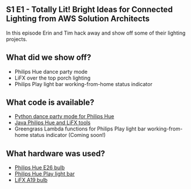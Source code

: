 ## S1 E1 - Totally Lit! Bright Ideas for Connected Lighting from AWS Solution Architects

In this episode Erin and Tim hack away and show off some of their lighting projects.

## What did we show off?

- Philips Hue dance party mode
- LiFX over the top porch lighting
- Philips Play light bar working-from-home status indicator

## What code is available?

- [Python dance party mode for Philips Hue](hue-python)
- [Java Philips Hue and LiFX tools](hue-lifx-python)
- Greengrass Lambda functions for Philips Play light bar working-from-home status indicator (Coming soon!)

## What hardware was used?

- [Philips Hue E26 bulb](https://www.philips-hue.com/en-us/p/hue-white-and-color-ambiance-1-pack-e26/046677548483)
- [Philips Hue Play light bar](https://www.philips-hue.com/en-us/p/hue-white-and-color-ambiance-play-light-bar-single-pack/7820130U7)
- [LiFX A19 bulb](https://www.lifx.com/collections/gaming/products/lifx)

